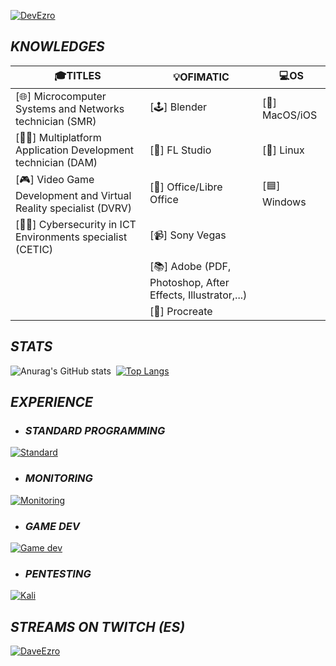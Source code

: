 [![DevEzro](https://svg-banners.vercel.app/api?type=glitch&text1=DEVEZRO&width=1200&height=100)](https://github.com/Akshay090/svg-banners)

## _KNOWLEDGES_
| 🎓TITLES | 💡OFIMATIC | 💻OS |
| --- | --- | --- |
| [🌐] Microcomputer Systems and Networks technician (SMR)| [🕹] Blender| [🍎] MacOS/iOS |
| [👨‍💻] Multiplatform Application Development technician (DAM)| [🎵] FL Studio| [🐧] Linux |
| [🎮] Video Game Development and Virtual Reality specialist (DVRV)| [📄] Office/Libre Office| [🟦] Windows |
| [🕵️‍♂️] Cybersecurity in ICT Environments specialist (CETIC)| [📹] Sony Vegas|
| |[📚] Adobe (PDF, Photoshop, After Effects, Illustrator,...)|
| |[🎨] Procreate|

## _STATS_
![Anurag's GitHub stats](https://github-readme-stats.vercel.app/api?username=DevEzro&show_icons=true&theme=cobalt)  [![Top Langs](https://github-readme-stats.vercel.app/api/top-langs/?username=DevEzro&layout=compact&count_private=true&theme=radical)](https://github.com/anuraghazra/github-readme-stats)

## _EXPERIENCE_
- ### _STANDARD PROGRAMMING_  
[![Standard](https://skillicons.dev/icons?i=java,js,html,css,c,dotnet,python)](https://skillicons.dev)

- ### _MONITORING_  
[![Monitoring](https://skillicons.dev/icons?i=docker,jenkins,grafana,prometheus,selenium)](https://skillicons.dev)

- ### _GAME DEV_  
[![Game dev](https://skillicons.dev/icons?i=c,unity,unreal,blender)](https://skillicons.dev)

- ### _PENTESTING_  
[![Kali](https://skillicons.dev/icons?i=kali)](https://skillicons.dev)

## _STREAMS ON TWITCH (ES)_
[![DaveEzro](https://static-cdn.jtvnw.net/jtv_user_pictures/428caacc-75a2-4c27-95c6-8dcacf93922e-profile_image-70x70.png 'DaveEzro')](https://twitch.com/daveezro)
